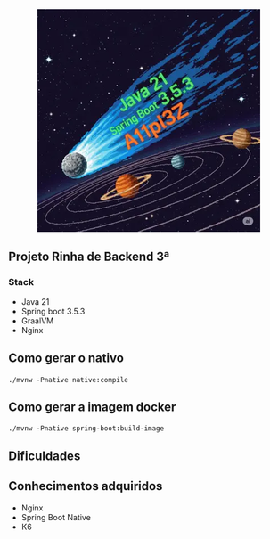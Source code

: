 <div align="center" width="100%">
    <img alt="A comet in the solar system and the names of Java 21, String boot and A11pl3Z" src="/images/logo-ai.webp?raw=true" title="Logo"/>
</div>

## Projeto Rinha de Backend 3ª

### Stack

- Java 21
- Spring boot 3.5.3
- GraalVM
- Nginx

## Como gerar o nativo

```shell
./mvnw -Pnative native:compile
```


## Como gerar a imagem docker

```shell
./mvnw -Pnative spring-boot:build-image
```

## Dificuldades



## Conhecimentos adquiridos

- Nginx
- Spring Boot Native
- K6